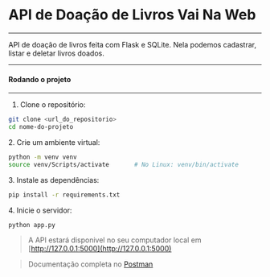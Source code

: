 # API de Doação de Livros Vai Na Web

---

API de doação de livros feita com Flask e SQLite. Nela podemos cadastrar, listar e deletar livros doados.

---

<h4>Rodando o projeto</h4>

---

1. Clone o repositório:
    

``` bash
git clone <url_do_repositorio>
cd nome-do-projeto

 ```

2\. Crie um ambiente virtual:

``` bash
python -m venv venv
source venv/Scripts/activate       # No Linux: venv/bin/activate

 ```

3\. Instale as dependências:

``` bash
pip install -r requirements.txt

 ```

4\. Inicie o servidor:

``` bash
python app.py

 ```

> A API estará disponivel no seu computador local em [http://127.0.0.1:5000](http://127.0.0.1:5000)

>Documentação completa no [Postman](https://documenter.getpostman.com/view/43110445/2sAYkLnd4Z) 
